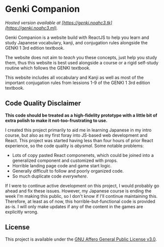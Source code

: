 # Genki Companion

*Hosted version available at [https://genki.noahc3.tk](https://genki.noahc3.ml).*

Genki Companion is a website build with ReactJS to help you learn and study Japanese vocabulary, kanji, and conjugation rules alongside the GENKI 1 3rd edition textbook.

The website does not aim to *teach* you these concepts, just help you study them, thus this website is best used alongside a course or a rigid self-study routine which follows the GENKI textbook.

This website includes all vocabulary and Kanji as well as most of the important conjugation rules from lessions 1-9 of the GENKI 1 3rd edition textbook.

## Code Quality Disclaimer

**This code should be treated as a high-fidelity prototype with a little bit of extra polish to make it not-too-frustrating to use.**

I created this project primarily to aid me in learning Japanese in my intro course, but also as my first foray into JS-based web development and React. This project was started having less than four hours of prior React experience, so the code quality is *abysmal*. Some notable problems:

- Lots of copy pasted React componenets, which could be joined into a generalized component and customized with props.
- Horrible landing page code and game start logic.
- Generally difficult to follow and poorly organized code.
- So much duplicate code *everywhere*.

If I were to continue active development on this project, I would probably go ahead and fix these issues. However, my Japanese course is ending the week I'm making this public, so I don't know if I'll continue maintaining this. Therefore, at least as of now, this horrible-but-functional code is provided as-is. I will only make updates if any of the content in the games are explicitly wrong.

## License

This project is available under the [GNU Affero General Public License v3.0](https://github.com/noahc3/genki-companion/blob/master/LICENSE).
